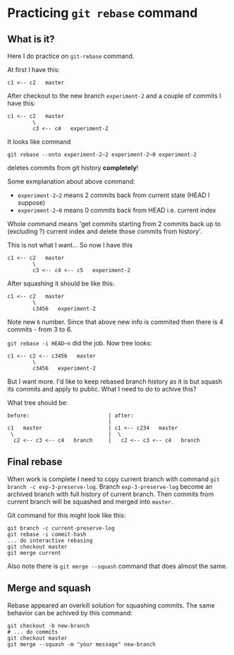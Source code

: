 # Practicing `git rebase` command

## What is it?

Here I do practice on `git-rebase` command.

At first I have this:

```
c1 <-- c2   master
```

After checkout to the new branch `experiment-2` and a couple of commits I have this:

```
c1 <-- c2   master
        \
        c3 <-- c4   experiment-2
```

It looks like command
```
git rebase --onto experiment-2~2 experiment-2~0 experiment-2
```
deletes commits from git history **completely**!

Some exmplanation about above command:

- `experiment-2~2` means 2 commits back from current state (HEAD I suppose)
- `experiment-2~0` means 0 commits back from HEAD i.e. current index

Whole command means 'get commits starting from 2 commits back up to (excluding ?) current index and delete those commits from history'.

This is not what I want... So now I have this
```
c1 <-- c2   master
        \
        c3 <-- c4 <-- c5   experiment-2
```

After squashing it should be like this:
```
c1 <-- c2   master
        \
        c3456   experiment-2
```
Note new `6` number. Since that above new info is commited then there is 4 commits - from 3 to 6.

`git rebase -i HEAD~n` did the job. Now tree looks:

```
c1 <-- c2 <-- c3456   master
        \
        c3456   experiment-2
```

But I want more. I'd like to keep rebased branch history as it is but squash its commits and apply to public. What I need to do to achive this? 

What tree should be:
```
before:                         | after:
                                |
c1   master                     | c1 <-- c234   master
 \                              |  \
  c2 <-- c3 <-- c4   branch     |   c2 <-- c3 <-- c4   branch
```

## Final rebase

When work is complete I need to copy current branch with command `git branch -c exp-3-preserve-log`. Branch `exp-3-preserve-log` become an archived branch with full history of current branch. Then commits from current branch will be squashed and merged into `master`.

Git command for this might look like this:

```
git branch -c current-preserve-log
git rebase -i commit-hash
... do interactive rebasing
git checkout master
git merge current
```

Also note there is `git merge --squash` command that does almost the same.

## Merge and squash 

Rebase appeared an overkill solution for squashing commits. The same behavior can be achived by this command:
```git
git checkout -b new-branch
# ... do commits
git checkout master
git merge --squash -m "your message" new-branch
```